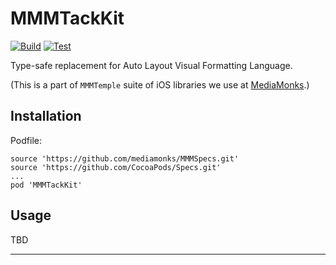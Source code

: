 # MMMTackKit

[![Build](https://github.com/mediamonks/MMMTackKit/workflows/Build/badge.svg)](https://github.com/mediamonks/MMMTackKit/actions?query=workflow%3ABuild)
[![Test](https://github.com/mediamonks/MMMTackKit/workflows/Test/badge.svg)](https://github.com/mediamonks/MMMTackKit/actions?query=workflow%3ATest)

Type-safe replacement for Auto Layout Visual Formatting Language.

(This is a part of `MMMTemple` suite of iOS libraries we use at [MediaMonks](https://www.mediamonks.com/).)

## Installation

Podfile:

```
source 'https://github.com/mediamonks/MMMSpecs.git'
source 'https://github.com/CocoaPods/Specs.git'
...
pod 'MMMTackKit'
```

## Usage

TBD

---
